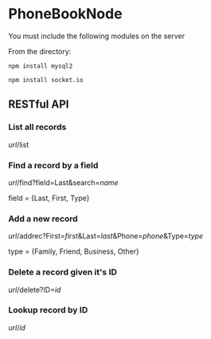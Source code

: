 # PhoneBookNode
You must include the following modules on the server

From the directory: 

`npm install mysql2`

`npm install socket.io`

## RESTful API
### List all records

*url*/list

### Find a record by a field                                                                                 
*url*/find?field=Last&search=*name*

field = {Last, First, Type}

### Add a new record                                                                                         
*url*/addrec?First=*first*&Last=*last*&Phone=*phone*&Type=*type*

type = {Family, Friend, Business, Other}

### Delete a record given it's ID                                                                            
*url*/delete?ID=*id*
### Lookup record by ID                                                                                      
*url*/*id*   
